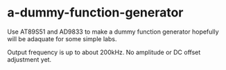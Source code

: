 # a-dummy-function-generator

Use AT89S51 and AD9833 to make a dummy function generator hopefully will be adaquate for some simple labs. 

Output frequency is up to about 200kHz. No amplitude or DC offset adjustment yet.
